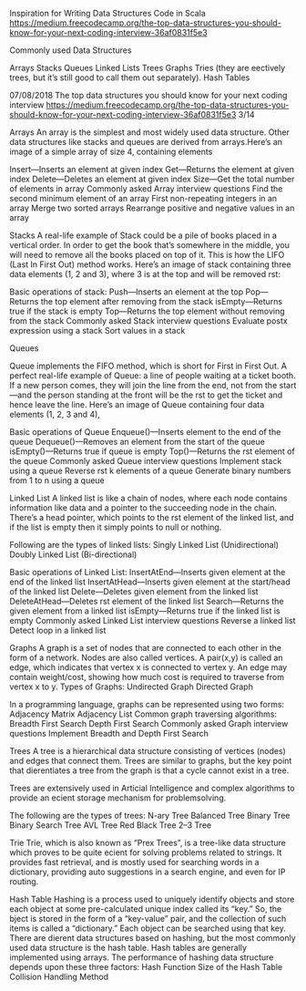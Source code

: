 Inspiration for Writing Data Structures Code in Scala
https://medium.freecodecamp.org/the-top-data-structures-you-should-know-for-your-next-coding-interview-36af0831f5e3

Commonly used Data Structures

Arrays
Stacks
Queues
Linked Lists
Trees
Graphs
Tries (they are eectively
trees, but it’s still good to call them out
separately).
Hash Tables

07/08/2018 The top data structures you should know for your next coding interview
https://medium.freecodecamp.org/the-top-data-structures-you-should-know-for-your-next-coding-interview-36af0831f5e3 3/14

Arrays
An array is the simplest and most widely used data structure. Other data structures like stacks and queues are derived from arrays.Here’s an image of a simple array of size 4, containing elements 

Insert—Inserts an element at given index
Get—Returns the element at given index
Delete—Deletes an element at given index
Size—Get the total number of elements in array
Commonly asked Array interview questions
Find the second minimum element of an array
First non-repeating integers in an array
Merge two sorted arrays
Rearrange positive and negative values in an array

Stacks
A real-life example of Stack could be a pile of books placed in a vertical order. In order to get the book that’s somewhere in the middle, you will need to remove all the books placed on top of it. This is how the LIFO
(Last In First Out) method works. Here’s an image of stack containing three data elements (1, 2 and 3), where 3 is at the top and will be removed rst:

Basic operations of stack:
Push—Inserts an element at the top
Pop—Returns the top element after removing from the stack
isEmpty—Returns true if the stack is empty
Top—Returns the top element without removing from the stack
Commonly asked Stack interview questions
Evaluate postx
expression using a stack
Sort values in a stack


Queues

Queue implements the FIFO method, which is short for First in First Out. A perfect real-life example of Queue: a line of people waiting at a ticket booth. If a new person comes, they will join the line from the end, not from the start—and the person standing at the front will be the rst to get the ticket and hence leave the line.
Here’s an image of Queue containing four data elements (1, 2, 3 and 4),

Basic operations of Queue
Enqueue()—Inserts element to the end of the queue
Dequeue()—Removes an element from the start of the queue
isEmpty()—Returns true if queue is empty
Top()—Returns the rst
element of the queue
Commonly asked Queue interview questions
Implement stack using a queue
Reverse rst
k elements of a queue
Generate binary numbers from 1 to n using a queue

Linked List
A linked list is like a chain of nodes, where each node contains information like data and a pointer to the succeeding node in the chain. There’s a head pointer, which points to the rst element of the linked list, and if the list is empty then it simply points to null or nothing.

Following are the types of linked lists:
  Singly Linked List (Unidirectional)
  Doubly Linked List (Bi-directional)

Basic operations of Linked List:
InsertAtEnd—Inserts given element at the end of the linked list
InsertAtHead—Inserts given element at the start/head of the
linked list
Delete—Deletes given element from the linked list
DeleteAtHead—Deletes rst
element of the linked list
Search—Returns the given element from a linked list
isEmpty—Returns true if the linked list is empty
Commonly asked Linked List interview questions
Reverse a linked list
Detect loop in a linked list


Graphs
A graph is a set of nodes that are connected to each other in the form of
a network. Nodes are also called vertices. A pair(x,y) is called an edge,
which indicates that vertex x is connected to vertex y. An edge may
contain weight/cost, showing how much cost is required to traverse
from vertex x to y.
  Types of Graphs:
  Undirected Graph
  Directed Graph

In a programming language, graphs can be represented using two forms:
Adjacency Matrix
Adjacency List
Common graph traversing algorithms:
  Breadth First Search
  Depth First Search
  Commonly asked Graph interview questions
  Implement Breadth and Depth First Search

Trees
A tree is a hierarchical data structure consisting of vertices (nodes) and edges that connect them. Trees are similar to graphs, but the key point that dierentiates a tree from the graph is that a cycle cannot exist in a tree.

Trees are extensively used in Articial Intelligence and complex algorithms to provide an ecient storage mechanism for problemsolving.

The following are the types of trees:
  N-ary Tree
  Balanced Tree
  Binary Tree
  Binary Search Tree
  AVL Tree
  Red Black Tree
  2–3 Tree

Trie
Trie, which is also known as “Prex Trees”, is a tree-like data structure which proves to be quite ecient for solving problems related to strings. It provides fast retrieval, and is mostly used for searching words in a dictionary, providing auto suggestions in a search engine, and even for IP routing.

Hash Table
Hashing is a process used to uniquely identify objects and store each object at some pre-calculated unique index called its “key.” So, the bject is stored in the form of a “key-value” pair, and the collection of
such items is called a “dictionary.” Each object can be searched using
that key. There are dierent data structures based on hashing, but the
most commonly used data structure is the hash table.
Hash tables are generally implemented using arrays. The performance of hashing data structure depends upon these three
factors:
Hash Function
Size of the Hash Table
Collision Handling Method
